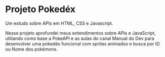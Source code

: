 <h1>Projeto Pokedéx</h1>

Um estudo sobre APIs em HTML, CSS e Javascript.

Nesse projeto aprofundei meus entendimentos sobre APIs e JavaScript, utiliando como base a PokeAPI e as aulas do canal Manual do Dev para desenvolver uma pokedéx funcional com sprites animados e busca por ID ou Nome dos pokémons.
